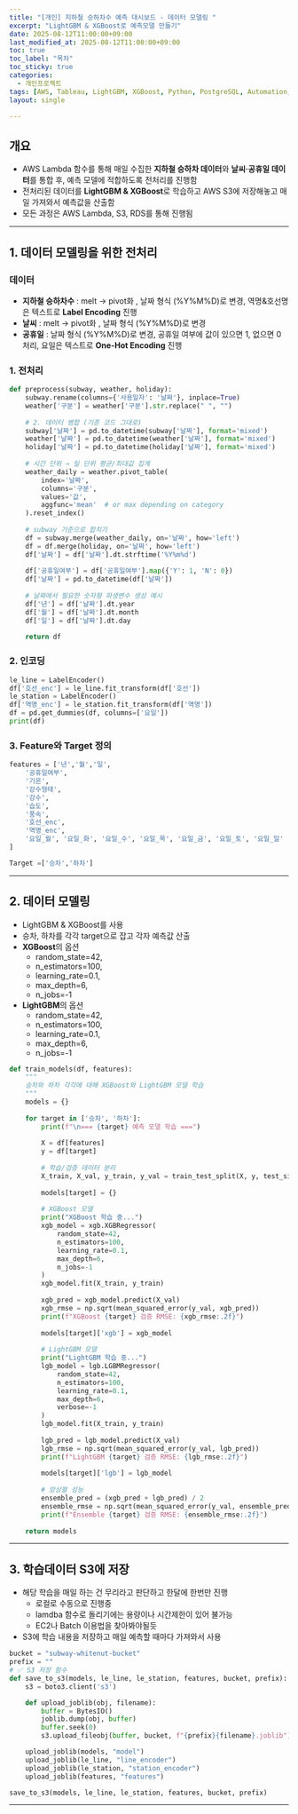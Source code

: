 ```yaml
---
title: "[개인] 지하철 승하차수 예측 대시보드 - 데이터 모델링 "
excerpt: "LightGBM & XGBoost로 예측모델 만들기"
date: 2025-08-12T11:00:00+09:00
last_modified_at: 2025-08-12T11:00:00+09:00
toc: true
toc_label: "목차"
toc_sticky: true
categories:
  - 개인프로젝트
tags: [AWS, Tableau, LightGBM, XGBoost, Python, PostgreSQL, Automation, OpenAPI]
layout: single

---
```

## 개요
  - AWS Lambda 함수를 통해 매일 수집한 **지하철 승하차 데이터**와 **날씨·공휴일 데이터**를 통합 후, 예측 모델에 적합하도록 전처리를 진행함
  - 전처리된 데이터를 **LightGBM & XGBoost**로 학습하고 AWS S3에 저장해놓고 매일 가져와서 예측값을 산출함
  - 모든 과정은 AWS Lambda, S3, RDS를 통해 진행됨

---
## 1. 데이터 모델링을 위한 전처리

### 데이터
- **지하철 승하차수** : melt -> pivot화 , 날짜 형식 (%Y%M%D)로 변경, 역명&호선명은 텍스트로 **Label Encoding** 진행
- **날씨** : melt -> pivot화 , 날짜 형식 (%Y%M%D)로 변경
- **공휴일** : 날짜 형식 (%Y%M%D)로 변경, 공휴일 여부에 값이 있으면 1, 없으면 0 처리, 요일은 텍스트로 **One-Hot Encoding** 진행

### 1. **전처리**
```python
def preprocess(subway, weather, holiday):
    subway.rename(columns={'사용일자': '날짜'}, inplace=True)
    weather['구분'] = weather['구분'].str.replace(" ", "")
    
    # 2. 데이터 병합 (기존 코드 그대로)
    subway['날짜'] = pd.to_datetime(subway['날짜'], format='mixed')
    weather['날짜'] = pd.to_datetime(weather['날짜'], format='mixed')
    holiday['날짜'] = pd.to_datetime(holiday['날짜'], format='mixed')
    
    # 시간 단위 → 일 단위 평균/최대값 집계
    weather_daily = weather.pivot_table(
        index='날짜',
        columns='구분',
        values='값',
        aggfunc='mean'  # or max depending on category
    ).reset_index()
    
    # subway 기준으로 합치기
    df = subway.merge(weather_daily, on='날짜', how='left')
    df = df.merge(holiday, on='날짜', how='left')
    df['날짜'] = df['날짜'].dt.strftime('%Y%m%d')
    
    df['공휴일여부'] = df['공휴일여부'].map({'Y': 1, 'N': 0})
    df['날짜'] = pd.to_datetime(df['날짜'])
    
    # 날짜에서 필요한 숫자형 파생변수 생성 예시
    df['년'] = df['날짜'].dt.year
    df['월'] = df['날짜'].dt.month
    df['일'] = df['날짜'].dt.day

    return df
```

### 2. **인코딩**
```python
le_line = LabelEncoder()
df['호선_enc'] = le_line.fit_transform(df['호선'])
le_station = LabelEncoder()
df['역명_enc'] = le_station.fit_transform(df['역명'])
df = pd.get_dummies(df, columns=['요일'])
print(df)
```

### 3. **Feature와 Target 정의**
```python
features = ['년','월','일',
    '공휴일여부',
    '기온',
    '강수형태',
    '강수',
    '습도',
    '풍속',
    '호선_enc',
    '역명_enc',
    '요일_월', '요일_화', '요일_수', '요일_목', '요일_금', '요일_토', '요일_일'
]

Target =['승차','하차']
```
---

## 2. 데이터 모델링
- LightGBM & XGBoost를 사용
- 승차, 하차를 각각 target으로 잡고 각자 예측값 산출
- **XGBoost**의 옵션
  - random_state=42,
  - n_estimators=100,
  - learning_rate=0.1,
  - max_depth=6,
  - n_jobs=-1
- **LightGBM**의 옵션
  - random_state=42,
  - n_estimators=100,
  - learning_rate=0.1,
  - max_depth=6,
  - n_jobs=-1

```python
def train_models(df, features):
    """
    승차와 하차 각각에 대해 XGBoost와 LightGBM 모델 학습
    """
    models = {}
    
    for target in ['승차', '하차']:
        print(f"\n=== {target} 예측 모델 학습 ===")
        
        X = df[features]
        y = df[target]
        
        # 학습/검증 데이터 분리
        X_train, X_val, y_train, y_val = train_test_split(X, y, test_size=0.2, shuffle=False)
        
        models[target] = {}
        
        # XGBoost 모델
        print("XGBoost 학습 중...")
        xgb_model = xgb.XGBRegressor(
            random_state=42,
            n_estimators=100,
            learning_rate=0.1,
            max_depth=6,
            n_jobs=-1
        )
        xgb_model.fit(X_train, y_train)
        
        xgb_pred = xgb_model.predict(X_val)
        xgb_rmse = np.sqrt(mean_squared_error(y_val, xgb_pred))
        print(f"XGBoost {target} 검증 RMSE: {xgb_rmse:.2f}")
        
        models[target]['xgb'] = xgb_model
        
        # LightGBM 모델
        print("LightGBM 학습 중...")
        lgb_model = lgb.LGBMRegressor(
            random_state=42,
            n_estimators=100,
            learning_rate=0.1,
            max_depth=6,
            verbose=-1
        )
        lgb_model.fit(X_train, y_train)
        
        lgb_pred = lgb_model.predict(X_val)
        lgb_rmse = np.sqrt(mean_squared_error(y_val, lgb_pred))
        print(f"LightGBM {target} 검증 RMSE: {lgb_rmse:.2f}")
        
        models[target]['lgb'] = lgb_model
        
        # 앙상블 성능
        ensemble_pred = (xgb_pred + lgb_pred) / 2
        ensemble_rmse = np.sqrt(mean_squared_error(y_val, ensemble_pred))
        print(f"Ensemble {target} 검증 RMSE: {ensemble_rmse:.2f}")
    
    return models
```
---

## 3. 학습데이터 S3에 저장
- 해당 학습을 매일 하는 건 무리라고 판단하고 한달에 한번만 진행
  - 로컬로 수동으로 진행중
  - lamdba 함수로 돌리기에는 용량이나 시간제한이 있어 불가능
  - EC2나 Batch 이용법을 찾아봐야될듯
- S3에 학습 내용을 저장하고 매일 예측할 때마다 가져와서 사용

```python
bucket = "subway-whitenut-bucket"
prefix = ""
# ✅ S3 저장 함수
def save_to_s3(models, le_line, le_station, features, bucket, prefix):
    s3 = boto3.client('s3')

    def upload_joblib(obj, filename):
        buffer = BytesIO()
        joblib.dump(obj, buffer)
        buffer.seek(0)
        s3.upload_fileobj(buffer, bucket, f"{prefix}{filename}.joblib")

    upload_joblib(models, "model")
    upload_joblib(le_line, "line_encoder")
    upload_joblib(le_station, "station_encoder")
    upload_joblib(features, "features")

save_to_s3(models, le_line, le_station, features, bucket, prefix)
```
---